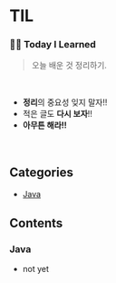 # TIL

### ✍🏻 **Today I Learned**

> 오늘 배운 것 정리하기.

<br>

- **정리**의 중요성 잊지 말자!!
- 적은 글도 **다시 보자**!!
- **아무튼 해라!!**
<br>

## Categories

- [Java](#Java)


## Contents
### Java
- not yet
